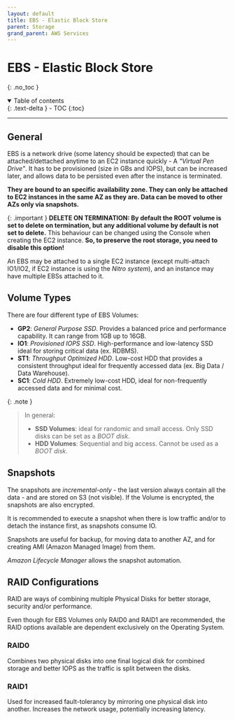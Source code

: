```yaml
---
layout: default
title: EBS - Elastic Block Store
parent: Storage
grand_parent: AWS Services
---
```


# EBS - Elastic Block Store
{: .no_toc }

<details open markdown="block">
  <summary>
    Table of contents
  </summary>
  {: .text-delta }
- TOC
{:toc}
</details>

---

## General

EBS is a network drive (some latency should be expected) that can be attached/dettached anytime to an EC2 instance quickly - A *"Virtual Pen Drive"*. It has to be provisioned (size in GBs and IOPS), but can be increased later, and allows data to be persisted even after the instance is terminated.

**They are bound to an specific availability zone. They can only be attached to EC2 instances in the same AZ as they are. Data can be moved to other AZs only via snapshots.**

{: .important }
**DELETE ON TERMINATION: By default the ROOT volume is set to delete on termination, but any additional volume by default is not set to delete.** This behaviour can be changed using the Console when creating the EC2 instance. **So, to preserve the root storage, you need to disable this option!**

An EBS may be attached to a single EC2 instance (except multi-attach IO1/IO2, if EC2 instance is using the *Nitro system*), and an instance may have multiple EBSs attached to it.

## Volume Types

There are four different type of EBS Volumes:

- **GP2**: *General Purpose SSD*. Provides a balanced price and performance capability. It can range from 1GB up to 16GB.
- **IO1**: *Provisioned IOPS SSD*. High-performance and low-latency SSD ideal for storing critical data (ex. RDBMS).
- **ST1**: *Throughput Optimized HDD*. Low-cost HDD that provides a consistent throughput ideal for frequently accessed data (ex. Big Data / Data Warehouse).
- **SC1**: *Cold HDD*. Extremely low-cost HDD, ideal for non-frequently accessed data and for minimal cost.

{: .note }
> In general:
> - **SSD Volumes**: ideal for randomic and small access. Only SSD disks can be set as a *BOOT disk*.
> - **HDD Volumes**: Sequential and big access. Cannot be used as a *BOOT disk*.

## Snapshots

The snapshots are *incremental-only* - the last version always contain all the data - and are stored on S3 (not visible). If the Volume is encrypted, the snapshots are also encrypted.

It is recommended to execute a snapshot when there is low traffic and/or to detach the instance first, as snapshots consume IO.

Snapshots are useful for backup, for moving data to another AZ, and for creating AMI (Amazon Managed Image) from them.

*Amazon Lifecycle Manager* allows the snapshot automation.

## RAID Configurations

RAID are ways of combining multiple Physical Disks for better storage, security and/or performance. 

Even though for EBS Volumes only RAID0 and RAID1 are recommended, the RAID options available are dependent exclusively on the Operating System.

### RAID0

Combines two physical disks into one final logical disk for combined storage and better IOPS as the traffic is split between the disks.

### RAID1

Used for increased fault-tolerancy by mirroring one physical disk into another. Increases the network usage, potentially increasing latency.

